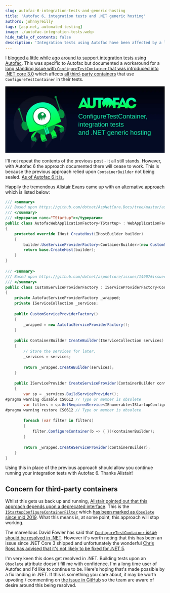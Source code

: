 ```yaml
---
slug: autofac-6-integration-tests-and-generic-hosting
title: 'Autofac 6, integration tests and .NET generic hosting'
authors: johnnyreilly
tags: [asp.net, automated testing]
image: ./autofac-integration-tests.webp
hide_table_of_contents: false
description: 'Integration tests using Autofac have been affected by a long-standing issue in .NET Core 3.0. Alternative approaches may not last long.'
---
```


I [blogged a little while ago around to support integration tests using Autofac](../2020-05-21-autofac-webapplicationfactory-integration-tests/index.md). This was specific to Autofac but documented a workaround for a [long standing issue with `ConfigureTestContainer` that was introduced into .NET core 3.0](https://github.com/dotnet/aspnetcore/issues/14907) which affects [all third-party containers](https://docs.microsoft.com/en-us/aspnet/core/fundamentals/dependency-injection?view=aspnetcore-3.1#default-service-container-replacement) that use `ConfigureTestContainer` in their tests.

![A title image for the blog featuring the Autofac logo](autofac-integration-tests.webp)

<!--truncate-->

I'll not repeat the contents of the previous post - it all still stands. However, with Autofac 6 the approach documented there will cease to work. This is because the previous approach relied upon `ContainerBuilder` not being sealed. [As of Autofac 6 it is.](https://github.com/autofac/Autofac/issues/1120)

Happily the tremendous [Alistair Evans](https://twitter.com/evocationist) came up with an [alternative approach](https://github.com/autofac/Autofac/issues/1207#issuecomment-701961371) which is listed below:

```cs
/// <summary>
/// Based upon https://github.com/dotnet/AspNetCore.Docs/tree/master/aspnetcore/test/integration-tests/samples/3.x/IntegrationTestsSample
/// </summary>
/// <typeparam name="TStartup"></typeparam>
public class AutofacWebApplicationFactory<TStartup> : WebApplicationFactory<TStartup> where TStartup : class
{
    protected override IHost CreateHost(IHostBuilder builder)
    {
        builder.UseServiceProviderFactory<ContainerBuilder>(new CustomServiceProviderFactory());
        return base.CreateHost(builder);
    }
}

/// <summary>
/// Based upon https://github.com/dotnet/aspnetcore/issues/14907#issuecomment-620750841 - only necessary because of an issue in ASP.NET Core
/// </summary>
public class CustomServiceProviderFactory : IServiceProviderFactory<ContainerBuilder>
{
    private AutofacServiceProviderFactory _wrapped;
    private IServiceCollection _services;

    public CustomServiceProviderFactory()
    {
        _wrapped = new AutofacServiceProviderFactory();
    }

    public ContainerBuilder CreateBuilder(IServiceCollection services)
    {
        // Store the services for later.
        _services = services;

        return _wrapped.CreateBuilder(services);
    }

    public IServiceProvider CreateServiceProvider(ContainerBuilder containerBuilder)
    {
        var sp = _services.BuildServiceProvider();
#pragma warning disable CS0612 // Type or member is obsolete
        var filters = sp.GetRequiredService<IEnumerable<IStartupConfigureContainerFilter<ContainerBuilder>>>();
#pragma warning restore CS0612 // Type or member is obsolete

        foreach (var filter in filters)
        {
            filter.ConfigureContainer(b => { })(containerBuilder);
        }

        return _wrapped.CreateServiceProvider(containerBuilder);
    }
}
```

Using this in place of the previous approach should allow you continue running your integration tests with Autofac 6. Thanks Alistair!

## Concern for third-party containers

Whilst this gets us back up and running, [Alistair pointed out that this approach depends upon a deprecated interface](https://github.com/autofac/Autofac/issues/1207#issuecomment-702250044). This is the [`IStartupConfigureContainerFilter`](https://docs.microsoft.com/en-us/dotnet/api/microsoft.aspnetcore.hosting.istartupconfigurecontainerfilter-1.configurecontainer?view=aspnetcore-3.1) which [has been marked as `Obsolete` since mid 2019](https://github.com/dotnet/aspnetcore/pull/11505). What this means is, at some point, this approach will stop working.

The marvellous David Fowler has said that [`ConfigureTestContainer` issue should be resolved in .NET](https://github.com/autofac/Autofac/issues/1207#issuecomment-702361608). However it's worth noting that this has been an issue since .NET Core 3 shipped and unfortunately the wonderful [Chris Ross has advised that it's not likely to be fixed for .NET 5](https://github.com/dotnet/aspnetcore/issues/14907#issuecomment-702287717).

I'm very keen this does get resolved in .NET. Building tests upon an `Obsolete` attribute doesn't fill me with confidence. I'm a long time user of Autofac and I'd like to continue to be. Here's hoping that's made possible by a fix landing in .NET. If this is something you care about, it may be worth upvoting / commenting on [the issue in GitHub](https://github.com/dotnet/aspnetcore/issues/14907) so the team are aware of desire around this being resolved.
